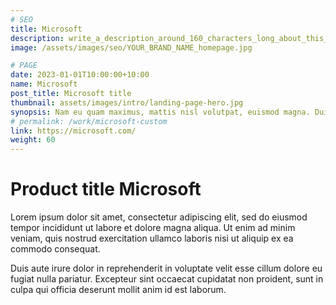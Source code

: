 ```yaml
---
# SEO
title: Microsoft
description: write_a_description_around_160_characters_long_about_this_WORK_POST
image: /assets/images/seo/YOUR_BRAND_NAME_homepage.jpg

# PAGE
date: 2023-01-01T10:00:00+10:00
name: Microsoft
post_title: Microsoft title
thumbnail: assets/images/intro/landing-page-hero.jpg
synopsis: Nam eu quam maximus, mattis nisl volutpat, euismod magna. Duis bibendum interdum placerat.
# permalink: /work/microsoft-custom
link: https://microsoft.com/
weight: 60
---
```


# Product title Microsoft

Lorem ipsum dolor sit amet, consectetur adipiscing elit, sed do eiusmod tempor incididunt ut labore et dolore magna aliqua. Ut enim ad minim veniam, quis nostrud exercitation ullamco laboris nisi ut aliquip ex ea commodo consequat.

Duis aute irure dolor in reprehenderit in voluptate velit esse cillum dolore eu fugiat nulla pariatur. Excepteur sint occaecat cupidatat non proident, sunt in culpa qui officia deserunt mollit anim id est laborum.
